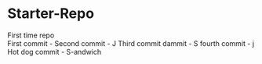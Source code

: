 # Starter-Repo
First time repo\
First commit -
Second commit - J 
Third commit dammit - S
fourth commit - j
Hot dog commit - S-andwich
